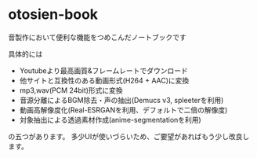 # otosien-book

音製作において便利な機能をつめこんだノートブックです

具体的には
 - Youtubeより最高画質&フレームレートでダウンロード
 - 他サイトと互換性のある動画形式(H264 + AAC)に変換
 - mp3,wav(PCM 24bit)形式に変換
 - 音源分離によるBGM除去・声の抽出(Demucs v3, spleeterを利用)
 - 動画高解像度化(Real-ESRGANを利用、デフォルトで二倍の解像度)
 - 対象抽出による透過素材作成(anime-segmentationを利用)

の五つがあります。
多少UIが使いづらいため、ご要望があればもう少し改良します。